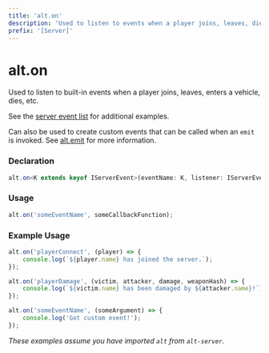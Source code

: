 ```yaml
---
title: 'alt.on'
description: 'Used to listen to events when a player joins, leaves, dies, etc.'
prefix: '[Server]'
---
```


# alt.on

Used to listen to built-in events when a player joins, leaves, enters a vehicle, dies, etc.

See the [server event list](../articles/server/server-events.md) for additional examples.

Can also be used to create custom events that can be called when an `emit` is invoked. See [alt.emit](emit.md) for more information.

### Declaration

```typescript
alt.on<K extends keyof IServerEvent>(eventName: K, listener: IServerEvent[K]): void
```

### Usage

```js
alt.on('someEventName', someCallbackFunction);
```

### Example Usage

```js
alt.on('playerConnect', (player) => {
    console.log(`${player.name} has joined the server.`);
});

alt.on('playerDamage', (victim, attacker, damage, weaponHash) => {
    console.log(`${victim.name} has been damaged by ${attacker.name}!`);
});

alt.on('someEventName', (someArgument) => {
    console.log('Got custom event!');
});
```

_These examples assume you have imported `alt` from `alt-server`._

